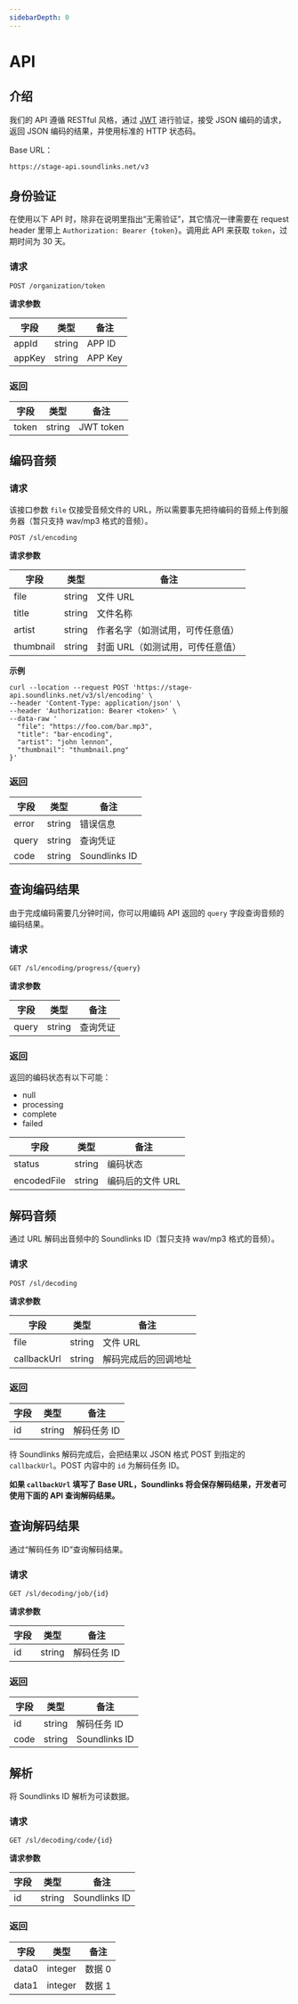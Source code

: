 ```yaml
---
sidebarDepth: 0
---
```


# API

## 介绍

我们的 API 遵循 RESTful 风格，通过 [JWT](https://jwt.io/) 进行验证，接受 JSON 编码的请求，返回 JSON 编码的结果，并使用标准的 HTTP 状态码。

Base URL：

```
https://stage-api.soundlinks.net/v3
```

## 身份验证

在使用以下 API 时，除非在说明里指出“无需验证”，其它情况一律需要在 request header 里带上 `Authorization: Bearer {token}`。调用此 API 来获取 `token`，过期时间为 30 天。

### 请求

```
POST /organization/token
```

**请求参数**

| 字段 | 类型 | 备注 |
| ----- | ---- | ---- |
| appId | string | APP ID |
| appKey | string | APP Key |

### 返回

| 字段 | 类型 | 备注 |
| ----- | ---- | ---- |
| token | string | JWT token

## 编码音频

### 请求

该接口参数 `file` 仅接受音频文件的 URL，所以需要事先把待编码的音频上传到服务器（暂只支持 wav/mp3 格式的音频）。

```
POST /sl/encoding
```

**请求参数**

| 字段 | 类型 | 备注 |
| ----- | ---- | ---- |
| file | string | 文件 URL |
| title | string | 文件名称 |
| artist | string | 作者名字（如测试用，可传任意值）|
| thumbnail | string | 封面 URL（如测试用，可传任意值）|

**示例**

```
curl --location --request POST 'https://stage-api.soundlinks.net/v3/sl/encoding' \
--header 'Content-Type: application/json' \
--header 'Authorization: Bearer <token>' \
--data-raw '
  "file": "https://foo.com/bar.mp3",
  "title": "bar-encoding",
  "artist": "john lennon",
  "thumbnail": "thumbnail.png"
}'
```

### 返回

| 字段 | 类型 | 备注 |
| ----- | ---- | ---- |
| error | string | 错误信息 |
| query | string | 查询凭证 |
| code | string | Soundlinks ID |

## 查询编码结果

由于完成编码需要几分钟时间，你可以用编码 API 返回的 `query` 字段查询音频的编码结果。

### 请求

```
GET /sl/encoding/progress/{query}
```

**请求参数**

| 字段 | 类型 | 备注 |
| ----- | ---- | ---- |
| query | string | 查询凭证 |

### 返回

返回的编码状态有以下可能：

- null
- processing
- complete
- failed

| 字段 | 类型 | 备注 |
| ----- | ---- | ---- |
| status | string | 编码状态 |
| encodedFile | string | 编码后的文件 URL |

## 解码音频

通过 URL 解码出音频中的 Soundlinks ID（暂只支持 wav/mp3 格式的音频）。

### 请求

```
POST /sl/decoding
```

**请求参数**

| 字段 | 类型 | 备注 |
| ----- | ---- | ---- |
| file | string | 文件 URL |
| callbackUrl | string | 解码完成后的回调地址 |

### 返回

| 字段 | 类型 | 备注 |
| ----- | ---- | ---- |
| id | string | 解码任务 ID |

待 Soundlinks 解码完成后，会把结果以 JSON 格式 POST 到指定的 `callbackUrl`。POST 内容中的 `id` 为解码任务 ID。

**如果 `callbackUrl` 填写了 Base URL，Soundlinks 将会保存解码结果，开发者可使用下面的 API 查询解码结果。**

## 查询解码结果

通过“解码任务 ID”查询解码结果。

### 请求

```
GET /sl/decoding/job/{id}
```

**请求参数**

| 字段 | 类型 | 备注 |
| ----- | ---- | ---- |
| id | string | 解码任务 ID |

### 返回

| 字段 | 类型 | 备注 |
| ----- | ---- | ---- |
| id | string | 解码任务 ID |
| code | string | Soundlinks ID |

## 解析

将 Soundlinks ID 解析为可读数据。

### 请求

```
GET /sl/decoding/code/{id}
```

**请求参数**

| 字段 | 类型 | 备注 |
| ----- | ---- | ---- |
| id | string | Soundlinks ID |

### 返回

| 字段 | 类型 | 备注 |
| ----- | ---- | ---- |
| data0 | integer | 数据 0 |
| data1 | integer | 数据 1 |
